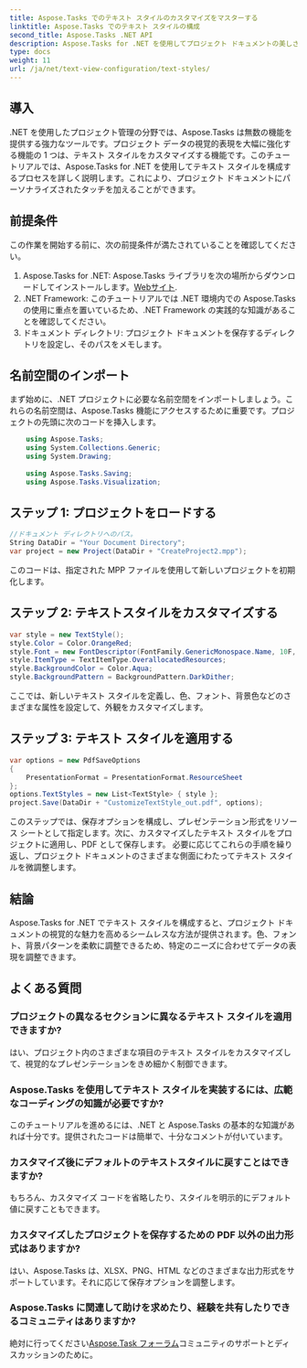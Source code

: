 ```yaml
---
title: Aspose.Tasks でのテキスト スタイルのカスタマイズをマスターする
linktitle: Aspose.Tasks でのテキスト スタイルの構成
second_title: Aspose.Tasks .NET API
description: Aspose.Tasks for .NET を使用してプロジェクト ドキュメントの美しさを強化します。テキスト スタイルを簡単にカスタマイズして、視覚的に魅力的な表現を実現します。
type: docs
weight: 11
url: /ja/net/text-view-configuration/text-styles/
---
```

## 導入
.NET を使用したプロジェクト管理の分野では、Aspose.Tasks は無数の機能を提供する強力なツールです。プロジェクト データの視覚的表現を大幅に強化する機能の 1 つは、テキスト スタイルをカスタマイズする機能です。このチュートリアルでは、Aspose.Tasks for .NET を使用してテキスト スタイルを構成するプロセスを詳しく説明します。これにより、プロジェクト ドキュメントにパーソナライズされたタッチを加えることができます。
## 前提条件
この作業を開始する前に、次の前提条件が満たされていることを確認してください。
1.  Aspose.Tasks for .NET: Aspose.Tasks ライブラリを次の場所からダウンロードしてインストールします。[Webサイト](https://releases.aspose.com/tasks/net/).
2. .NET Framework: このチュートリアルでは .NET 環境内での Aspose.Tasks の使用に重点を置いているため、.NET Framework の実践的な知識があることを確認してください。
3. ドキュメント ディレクトリ: プロジェクト ドキュメントを保存するディレクトリを設定し、そのパスをメモします。
## 名前空間のインポート
まず始めに、.NET プロジェクトに必要な名前空間をインポートしましょう。これらの名前空間は、Aspose.Tasks 機能にアクセスするために重要です。プロジェクトの先頭に次のコードを挿入します。
```csharp
    using Aspose.Tasks;
    using System.Collections.Generic;
    using System.Drawing;
    
    using Aspose.Tasks.Saving;
    using Aspose.Tasks.Visualization;
```
## ステップ 1: プロジェクトをロードする
```csharp
//ドキュメント ディレクトリへのパス。
String DataDir = "Your Document Directory";
var project = new Project(DataDir + "CreateProject2.mpp");
```
このコードは、指定された MPP ファイルを使用して新しいプロジェクトを初期化します。
## ステップ 2: テキストスタイルをカスタマイズする
```csharp
var style = new TextStyle();
style.Color = Color.OrangeRed;
style.Font = new FontDescriptor(FontFamily.GenericMonospace.Name, 10F, FontStyles.Bold | FontStyles.Italic);
style.ItemType = TextItemType.OverallocatedResources;
style.BackgroundColor = Color.Aqua;
style.BackgroundPattern = BackgroundPattern.DarkDither;
```
ここでは、新しいテキスト スタイルを定義し、色、フォント、背景色などのさまざまな属性を設定して、外観をカスタマイズします。
## ステップ 3: テキスト スタイルを適用する
```csharp
var options = new PdfSaveOptions
{
    PresentationFormat = PresentationFormat.ResourceSheet
};
options.TextStyles = new List<TextStyle> { style };
project.Save(DataDir + "CustomizeTextStyle_out.pdf", options);
```
このステップでは、保存オプションを構成し、プレゼンテーション形式をリソース シートとして指定します。次に、カスタマイズしたテキスト スタイルをプロジェクトに適用し、PDF として保存します。
必要に応じてこれらの手順を繰り返し、プロジェクト ドキュメントのさまざまな側面にわたってテキスト スタイルを微調整します。
## 結論
Aspose.Tasks for .NET でテキスト スタイルを構成すると、プロジェクト ドキュメントの視覚的な魅力を高めるシームレスな方法が提供されます。色、フォント、背景パターンを柔軟に調整できるため、特定のニーズに合わせてデータの表現を調整できます。
## よくある質問
### プロジェクトの異なるセクションに異なるテキスト スタイルを適用できますか?
はい、プロジェクト内のさまざまな項目のテキスト スタイルをカスタマイズして、視覚的なプレゼンテーションをきめ細かく制御できます。
### Aspose.Tasks を使用してテキスト スタイルを実装するには、広範なコーディングの知識が必要ですか?
このチュートリアルを進めるには、.NET と Aspose.Tasks の基本的な知識があれば十分です。提供されたコードは簡単で、十分なコメントが付いています。
### カスタマイズ後にデフォルトのテキストスタイルに戻すことはできますか?
もちろん、カスタマイズ コードを省略したり、スタイルを明示的にデフォルト値に戻すこともできます。
### カスタマイズしたプロジェクトを保存するための PDF 以外の出力形式はありますか?
はい、Aspose.Tasks は、XLSX、PNG、HTML などのさまざまな出力形式をサポートしています。それに応じて保存オプションを調整します。
### Aspose.Tasks に関連して助けを求めたり、経験を共有したりできるコミュニティはありますか?
絶対に行ってください[Aspose.Task フォーラム](https://forum.aspose.com/c/tasks/15)コミュニティのサポートとディスカッションのために。